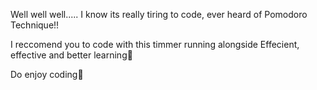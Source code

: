 Well well well.....
I know its really  tiring to code, ever heard of Pomodoro Technique!!

I reccomend you to code with this timmer running alongside 
Effecient, effective and better learning🎉

Do enjoy coding🍻
